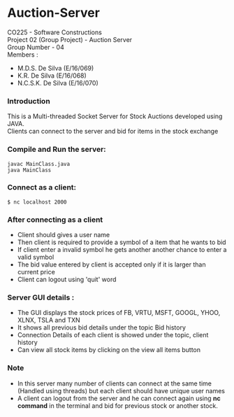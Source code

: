 # Auction-Server

CO225 - Software Constructions <br/>
Project 02 (Group Project) - Auction Server  <br/>
Group Number - 04  <br/>
Members : 
  - M.D.S. De Silva (E/16/069)
  - K.R. De Silva (E/16/068)
  - N.C.S.K. De Silva (E/16/070)

### Introduction

This is a Multi-threaded Socket Server for Stock Auctions developed using JAVA.<br/>
Clients can connect to the server and bid for items in the stock exchange


### Compile and Run the server:

	javac MainClass.java
	java MainClass


### Connect as a client:

	$ nc localhost 2000	

### After connecting as a client

  - Client should gives a user name
  - Then client is required to provide a symbol of a item that he wants to bid
  - If client enter a invalid symbol he gets another another chance to enter a valid symbol
  - The bid value entered by client is accepted only if it is larger than current price
  - Client can logout using 'quit' word


### Server GUI details :

  - The GUI displays the stock prices of FB, VRTU, MSFT, GOOGL, YHOO, XLNX, TSLA and TXN 
  - It shows all previous bid details under the topic Bid history
  - Connection Details of each client is showed under the topic, client history
  - Can view all stock items by clicking on the view all items button

### Note
  
  - In this server many number of clients can connect at the same time (Handled using threads) but each client should have unique user names
  - A client can logout from the server and he can connect again using **nc command** in the terminal and bid for previous stock or another stock.
	


